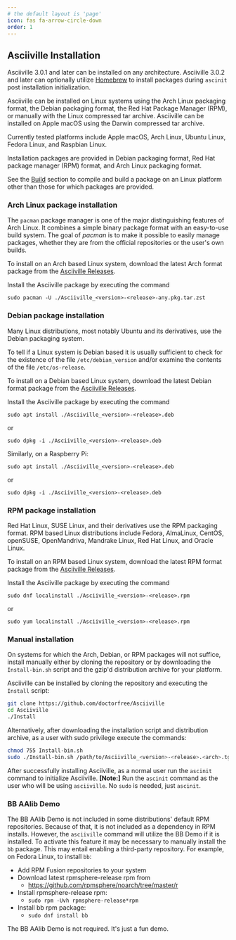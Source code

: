 ```yaml
---
# the default layout is 'page'
icon: fas fa-arrow-circle-down
order: 1
---
```


## Asciiville Installation

Asciiville 3.0.1 and later can be installed on any architecture.
Asciiville 3.0.2 and later can optionally utilize
[Homebrew](https://brew.sh) to install packages during `ascinit`
post installation initialization.

Asciiville can be installed on Linux systems using the Arch Linux
packaging format, the Debian packaging format, the Red Hat Package
Manager (RPM), or manually with the Linux compressed tar archive.
Asciiville can be installed on Apple macOS using the Darwin
compressed tar archive.

Currently tested platforms include Apple macOS, Arch Linux,
Ubuntu Linux, Fedora Linux, and Raspbian Linux.

Installation packages are provided in Debian packaging format, Red Hat
package manager (RPM) format, and Arch Linux packaging format.

See the [Build](https://asciiville.dev/build) section to compile and build a package on
an Linux platform other than those for which packages are provided.

### Arch Linux package installation

The `pacman` package manager is one of the major distinguishing features of
Arch Linux. It combines a simple binary package format with an easy-to-use build
system. The goal of *pacman* is to make it possible to easily manage packages,
whether they are from the official repositories or the user's own builds.

To install on an Arch based Linux system, download the latest Arch format
package from the
[Asciiville Releases](https://github.com/doctorfree/Asciiville/releases).

Install the Asciiville package by executing the command

```console
sudo pacman -U ./Asciiville_<version>-<release>-any.pkg.tar.zst
```

### Debian package installation

Many Linux distributions, most notably Ubuntu and its derivatives, use the
Debian packaging system.

To tell if a Linux system is Debian based it is usually sufficient to
check for the existence of the file `/etc/debian_version` and/or examine the
contents of the file `/etc/os-release`.

To install on a Debian based Linux system, download the latest Debian format
package from the
[Asciiville Releases](https://github.com/doctorfree/Asciiville/releases).

Install the Asciiville package by executing the command

```console
sudo apt install ./Asciiville_<version>-<release>.deb
```
or
```console
sudo dpkg -i ./Asciiville_<version>-<release>.deb
```

Similarly, on a Raspberry Pi:

```console
sudo apt install ./Asciiville_<version>-<release>.deb
```
or
```console
sudo dpkg -i ./Asciiville_<version>-<release>.deb
```

### RPM package installation

Red Hat Linux, SUSE Linux, and their derivatives use the RPM packaging
format. RPM based Linux distributions include Fedora, AlmaLinux, CentOS,
openSUSE, OpenMandriva, Mandrake Linux, Red Hat Linux, and Oracle Linux.

To install on an RPM based Linux system, download the latest RPM format
package from the
[Asciiville Releases](https://github.com/doctorfree/Asciiville/releases).

Install the Asciiville package by executing the command

```console
sudo dnf localinstall ./Asciiville_<version>-<release>.rpm
```
or
```console
sudo yum localinstall ./Asciiville_<version>-<release>.rpm
```

### Manual installation

On systems for which the Arch, Debian, or RPM packages will not suffice,
install manually either by cloning the repository or by downloading the
`Install-bin.sh` script and the gzip'd distribution archive for your platform.

Asciiville can be installed by cloning the repository and executing the
`Install` script:

```bash
git clone https://github.com/doctorfree/Asciiville
cd Asciiville
./Install
```

Alternatively, after downloading the installation script and distribution
archive, as a user with sudo privilege execute the commands:

```bash
chmod 755 Install-bin.sh
sudo ./Install-bin.sh /path/to/Asciiville_<version>-<release>.<arch>.tgz
```

After successfully installing Asciiville, as a normal user run the `ascinit`
command to initialize Asciiville. **[Note:]** Run the `ascinit` command as the
user who will be using `asciiville`. No `sudo` is needed, just `ascinit`.

### BB AAlib Demo

The BB AAlib Demo is not included in some distributions' default RPM
repositories. Because of that, it is not included as a dependency in
RPM installs. However, the `asciiville` command will utilize the BB Demo
if it is installed. To activate this feature it may be necessary to
manually install the `bb` package. This may entail enabling a third-party
repository. For example, on Fedora Linux, to install `bb`:

* Add RPM Fusion repositories to your system
* Download latest rpmsphere-release rpm from
    * https://github.com/rpmsphere/noarch/tree/master/r
* Install rpmsphere-release rpm:
    * `sudo rpm -Uvh rpmsphere-release*rpm`
* Install bb rpm package:
    * `sudo dnf install bb`

The BB AAlib Demo is not required. It's just a fun demo.
